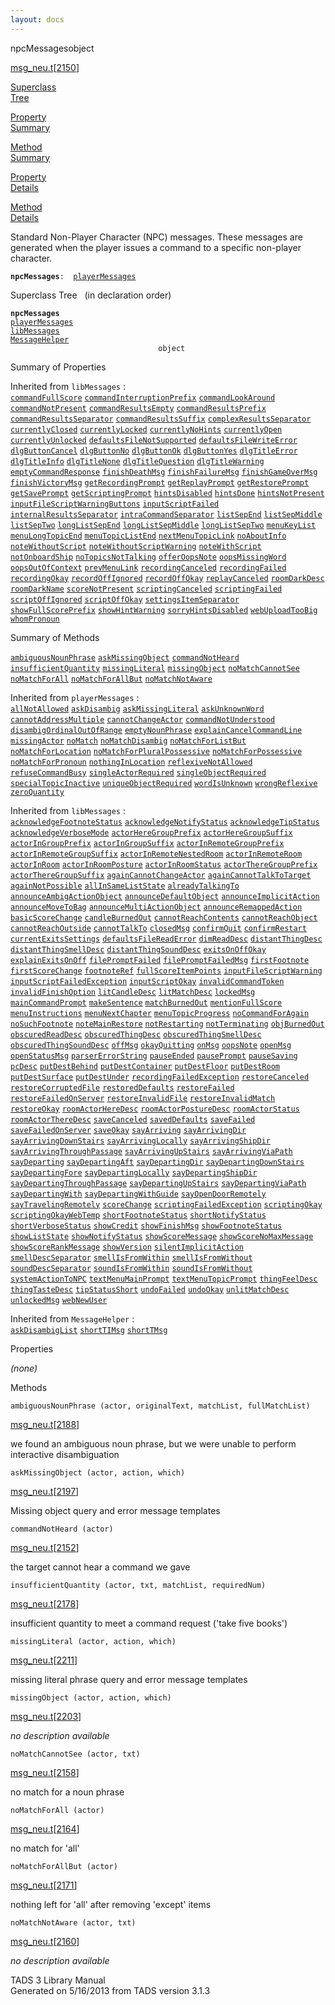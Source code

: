 ```yaml
---
layout: docs
---
```

<span class="title">npcMessages</span><span class="type">object</span>

[msg_neu.t](../file/msg_neu.t.html)\[[2150](../source/msg_neu.t.html#2150)\]

[Superclass  
Tree](#_SuperClassTree_)

[Property  
Summary](#_PropSummary_)

[Method  
Summary](#_MethodSummary_)

[Property  
Details](#_Properties_)

[Method  
Details](#_Methods_)



Standard Non-Player Character (NPC) messages. These messages are
generated when the player issues a command to a specific non-player
character.

**`npcMessages`**` :   `[`playerMessages`](../object/playerMessages.html)



<span id="_SuperClassTree_"></span>



<span class="hdln">Superclass Tree</span>   (in declaration order)



**`npcMessages`**  
[`playerMessages`](../object/playerMessages.html)  
[`libMessages`](../object/libMessages.html)  
[`MessageHelper`](../object/MessageHelper.html)  
`                                 object`  
<span id="_PropSummary_"></span>



<span class="hdln">Summary of Properties</span>  







Inherited from `libMessages` :  
[`commandFullScore`](../object/libMessages.html#commandFullScore) [`commandInterruptionPrefix`](../object/libMessages.html#commandInterruptionPrefix) [`commandLookAround`](../object/libMessages.html#commandLookAround) [`commandNotPresent`](../object/libMessages.html#commandNotPresent) [`commandResultsEmpty`](../object/libMessages.html#commandResultsEmpty) [`commandResultsPrefix`](../object/libMessages.html#commandResultsPrefix) [`commandResultsSeparator`](../object/libMessages.html#commandResultsSeparator) [`commandResultsSuffix`](../object/libMessages.html#commandResultsSuffix) [`complexResultsSeparator`](../object/libMessages.html#complexResultsSeparator) [`currentlyClosed`](../object/libMessages.html#currentlyClosed) [`currentlyLocked`](../object/libMessages.html#currentlyLocked) [`currentlyNoHints`](../object/libMessages.html#currentlyNoHints) [`currentlyOpen`](../object/libMessages.html#currentlyOpen) [`currentlyUnlocked`](../object/libMessages.html#currentlyUnlocked) [`defaultsFileNotSupported`](../object/libMessages.html#defaultsFileNotSupported) [`defaultsFileWriteError`](../object/libMessages.html#defaultsFileWriteError) [`dlgButtonCancel`](../object/libMessages.html#dlgButtonCancel) [`dlgButtonNo`](../object/libMessages.html#dlgButtonNo) [`dlgButtonOk`](../object/libMessages.html#dlgButtonOk) [`dlgButtonYes`](../object/libMessages.html#dlgButtonYes) [`dlgTitleError`](../object/libMessages.html#dlgTitleError) [`dlgTitleInfo`](../object/libMessages.html#dlgTitleInfo) [`dlgTitleNone`](../object/libMessages.html#dlgTitleNone) [`dlgTitleQuestion`](../object/libMessages.html#dlgTitleQuestion) [`dlgTitleWarning`](../object/libMessages.html#dlgTitleWarning) [`emptyCommandResponse`](../object/libMessages.html#emptyCommandResponse) [`finishDeathMsg`](../object/libMessages.html#finishDeathMsg) [`finishFailureMsg`](../object/libMessages.html#finishFailureMsg) [`finishGameOverMsg`](../object/libMessages.html#finishGameOverMsg) [`finishVictoryMsg`](../object/libMessages.html#finishVictoryMsg) [`getRecordingPrompt`](../object/libMessages.html#getRecordingPrompt) [`getReplayPrompt`](../object/libMessages.html#getReplayPrompt) [`getRestorePrompt`](../object/libMessages.html#getRestorePrompt) [`getSavePrompt`](../object/libMessages.html#getSavePrompt) [`getScriptingPrompt`](../object/libMessages.html#getScriptingPrompt) [`hintsDisabled`](../object/libMessages.html#hintsDisabled) [`hintsDone`](../object/libMessages.html#hintsDone) [`hintsNotPresent`](../object/libMessages.html#hintsNotPresent) [`inputFileScriptWarningButtons`](../object/libMessages.html#inputFileScriptWarningButtons) [`inputScriptFailed`](../object/libMessages.html#inputScriptFailed) [`internalResultsSeparator`](../object/libMessages.html#internalResultsSeparator) [`intraCommandSeparator`](../object/libMessages.html#intraCommandSeparator) [`listSepEnd`](../object/libMessages.html#listSepEnd) [`listSepMiddle`](../object/libMessages.html#listSepMiddle) [`listSepTwo`](../object/libMessages.html#listSepTwo) [`longListSepEnd`](../object/libMessages.html#longListSepEnd) [`longListSepMiddle`](../object/libMessages.html#longListSepMiddle) [`longListSepTwo`](../object/libMessages.html#longListSepTwo) [`menuKeyList`](../object/libMessages.html#menuKeyList) [`menuLongTopicEnd`](../object/libMessages.html#menuLongTopicEnd) [`menuTopicListEnd`](../object/libMessages.html#menuTopicListEnd) [`nextMenuTopicLink`](../object/libMessages.html#nextMenuTopicLink) [`noAboutInfo`](../object/libMessages.html#noAboutInfo) [`noteWithoutScript`](../object/libMessages.html#noteWithoutScript) [`noteWithoutScriptWarning`](../object/libMessages.html#noteWithoutScriptWarning) [`noteWithScript`](../object/libMessages.html#noteWithScript) [`notOnboardShip`](../object/libMessages.html#notOnboardShip) [`noTopicsNotTalking`](../object/libMessages.html#noTopicsNotTalking) [`offerOopsNote`](../object/libMessages.html#offerOopsNote) [`oopsMissingWord`](../object/libMessages.html#oopsMissingWord) [`oopsOutOfContext`](../object/libMessages.html#oopsOutOfContext) [`prevMenuLink`](../object/libMessages.html#prevMenuLink) [`recordingCanceled`](../object/libMessages.html#recordingCanceled) [`recordingFailed`](../object/libMessages.html#recordingFailed) [`recordingOkay`](../object/libMessages.html#recordingOkay) [`recordOffIgnored`](../object/libMessages.html#recordOffIgnored) [`recordOffOkay`](../object/libMessages.html#recordOffOkay) [`replayCanceled`](../object/libMessages.html#replayCanceled) [`roomDarkDesc`](../object/libMessages.html#roomDarkDesc) [`roomDarkName`](../object/libMessages.html#roomDarkName) [`scoreNotPresent`](../object/libMessages.html#scoreNotPresent) [`scriptingCanceled`](../object/libMessages.html#scriptingCanceled) [`scriptingFailed`](../object/libMessages.html#scriptingFailed) [`scriptOffIgnored`](../object/libMessages.html#scriptOffIgnored) [`scriptOffOkay`](../object/libMessages.html#scriptOffOkay) [`settingsItemSeparator`](../object/libMessages.html#settingsItemSeparator) [`showFullScorePrefix`](../object/libMessages.html#showFullScorePrefix) [`showHintWarning`](../object/libMessages.html#showHintWarning) [`sorryHintsDisabled`](../object/libMessages.html#sorryHintsDisabled) [`webUploadTooBig`](../object/libMessages.html#webUploadTooBig) [`whomPronoun`](../object/libMessages.html#whomPronoun)



<span id="_MethodSummary_"></span>



<span class="hdln">Summary of Methods</span>  



[`ambiguousNounPhrase`](#ambiguousNounPhrase) [`askMissingObject`](#askMissingObject) [`commandNotHeard`](#commandNotHeard) [`insufficientQuantity`](#insufficientQuantity) [`missingLiteral`](#missingLiteral) [`missingObject`](#missingObject) [`noMatchCannotSee`](#noMatchCannotSee) [`noMatchForAll`](#noMatchForAll) [`noMatchForAllBut`](#noMatchForAllBut) [`noMatchNotAware`](#noMatchNotAware)

Inherited from `playerMessages` :  
[`allNotAllowed`](../object/playerMessages.html#allNotAllowed) [`askDisambig`](../object/playerMessages.html#askDisambig) [`askMissingLiteral`](../object/playerMessages.html#askMissingLiteral) [`askUnknownWord`](../object/playerMessages.html#askUnknownWord) [`cannotAddressMultiple`](../object/playerMessages.html#cannotAddressMultiple) [`cannotChangeActor`](../object/playerMessages.html#cannotChangeActor) [`commandNotUnderstood`](../object/playerMessages.html#commandNotUnderstood) [`disambigOrdinalOutOfRange`](../object/playerMessages.html#disambigOrdinalOutOfRange) [`emptyNounPhrase`](../object/playerMessages.html#emptyNounPhrase) [`explainCancelCommandLine`](../object/playerMessages.html#explainCancelCommandLine) [`missingActor`](../object/playerMessages.html#missingActor) [`noMatch`](../object/playerMessages.html#noMatch) [`noMatchDisambig`](../object/playerMessages.html#noMatchDisambig) [`noMatchForListBut`](../object/playerMessages.html#noMatchForListBut) [`noMatchForLocation`](../object/playerMessages.html#noMatchForLocation) [`noMatchForPluralPossessive`](../object/playerMessages.html#noMatchForPluralPossessive) [`noMatchForPossessive`](../object/playerMessages.html#noMatchForPossessive) [`noMatchForPronoun`](../object/playerMessages.html#noMatchForPronoun) [`nothingInLocation`](../object/playerMessages.html#nothingInLocation) [`reflexiveNotAllowed`](../object/playerMessages.html#reflexiveNotAllowed) [`refuseCommandBusy`](../object/playerMessages.html#refuseCommandBusy) [`singleActorRequired`](../object/playerMessages.html#singleActorRequired) [`singleObjectRequired`](../object/playerMessages.html#singleObjectRequired) [`specialTopicInactive`](../object/playerMessages.html#specialTopicInactive) [`uniqueObjectRequired`](../object/playerMessages.html#uniqueObjectRequired) [`wordIsUnknown`](../object/playerMessages.html#wordIsUnknown) [`wrongReflexive`](../object/playerMessages.html#wrongReflexive) [`zeroQuantity`](../object/playerMessages.html#zeroQuantity)

Inherited from `libMessages` :  
[`acknowledgeFootnoteStatus`](../object/libMessages.html#acknowledgeFootnoteStatus) [`acknowledgeNotifyStatus`](../object/libMessages.html#acknowledgeNotifyStatus) [`acknowledgeTipStatus`](../object/libMessages.html#acknowledgeTipStatus) [`acknowledgeVerboseMode`](../object/libMessages.html#acknowledgeVerboseMode) [`actorHereGroupPrefix`](../object/libMessages.html#actorHereGroupPrefix) [`actorHereGroupSuffix`](../object/libMessages.html#actorHereGroupSuffix) [`actorInGroupPrefix`](../object/libMessages.html#actorInGroupPrefix) [`actorInGroupSuffix`](../object/libMessages.html#actorInGroupSuffix) [`actorInRemoteGroupPrefix`](../object/libMessages.html#actorInRemoteGroupPrefix) [`actorInRemoteGroupSuffix`](../object/libMessages.html#actorInRemoteGroupSuffix) [`actorInRemoteNestedRoom`](../object/libMessages.html#actorInRemoteNestedRoom) [`actorInRemoteRoom`](../object/libMessages.html#actorInRemoteRoom) [`actorInRoom`](../object/libMessages.html#actorInRoom) [`actorInRoomPosture`](../object/libMessages.html#actorInRoomPosture) [`actorInRoomStatus`](../object/libMessages.html#actorInRoomStatus) [`actorThereGroupPrefix`](../object/libMessages.html#actorThereGroupPrefix) [`actorThereGroupSuffix`](../object/libMessages.html#actorThereGroupSuffix) [`againCannotChangeActor`](../object/libMessages.html#againCannotChangeActor) [`againCannotTalkToTarget`](../object/libMessages.html#againCannotTalkToTarget) [`againNotPossible`](../object/libMessages.html#againNotPossible) [`allInSameListState`](../object/libMessages.html#allInSameListState) [`alreadyTalkingTo`](../object/libMessages.html#alreadyTalkingTo) [`announceAmbigActionObject`](../object/libMessages.html#announceAmbigActionObject) [`announceDefaultObject`](../object/libMessages.html#announceDefaultObject) [`announceImplicitAction`](../object/libMessages.html#announceImplicitAction) [`announceMoveToBag`](../object/libMessages.html#announceMoveToBag) [`announceMultiActionObject`](../object/libMessages.html#announceMultiActionObject) [`announceRemappedAction`](../object/libMessages.html#announceRemappedAction) [`basicScoreChange`](../object/libMessages.html#basicScoreChange) [`candleBurnedOut`](../object/libMessages.html#candleBurnedOut) [`cannotReachContents`](../object/libMessages.html#cannotReachContents) [`cannotReachObject`](../object/libMessages.html#cannotReachObject) [`cannotReachOutside`](../object/libMessages.html#cannotReachOutside) [`cannotTalkTo`](../object/libMessages.html#cannotTalkTo) [`closedMsg`](../object/libMessages.html#closedMsg) [`confirmQuit`](../object/libMessages.html#confirmQuit) [`confirmRestart`](../object/libMessages.html#confirmRestart) [`currentExitsSettings`](../object/libMessages.html#currentExitsSettings) [`defaultsFileReadError`](../object/libMessages.html#defaultsFileReadError) [`dimReadDesc`](../object/libMessages.html#dimReadDesc) [`distantThingDesc`](../object/libMessages.html#distantThingDesc) [`distantThingSmellDesc`](../object/libMessages.html#distantThingSmellDesc) [`distantThingSoundDesc`](../object/libMessages.html#distantThingSoundDesc) [`exitsOnOffOkay`](../object/libMessages.html#exitsOnOffOkay) [`explainExitsOnOff`](../object/libMessages.html#explainExitsOnOff) [`filePromptFailed`](../object/libMessages.html#filePromptFailed) [`filePromptFailedMsg`](../object/libMessages.html#filePromptFailedMsg) [`firstFootnote`](../object/libMessages.html#firstFootnote) [`firstScoreChange`](../object/libMessages.html#firstScoreChange) [`footnoteRef`](../object/libMessages.html#footnoteRef) [`fullScoreItemPoints`](../object/libMessages.html#fullScoreItemPoints) [`inputFileScriptWarning`](../object/libMessages.html#inputFileScriptWarning) [`inputScriptFailedException`](../object/libMessages.html#inputScriptFailedException) [`inputScriptOkay`](../object/libMessages.html#inputScriptOkay) [`invalidCommandToken`](../object/libMessages.html#invalidCommandToken) [`invalidFinishOption`](../object/libMessages.html#invalidFinishOption) [`litCandleDesc`](../object/libMessages.html#litCandleDesc) [`litMatchDesc`](../object/libMessages.html#litMatchDesc) [`lockedMsg`](../object/libMessages.html#lockedMsg) [`mainCommandPrompt`](../object/libMessages.html#mainCommandPrompt) [`makeSentence`](../object/libMessages.html#makeSentence) [`matchBurnedOut`](../object/libMessages.html#matchBurnedOut) [`mentionFullScore`](../object/libMessages.html#mentionFullScore) [`menuInstructions`](../object/libMessages.html#menuInstructions) [`menuNextChapter`](../object/libMessages.html#menuNextChapter) [`menuTopicProgress`](../object/libMessages.html#menuTopicProgress) [`noCommandForAgain`](../object/libMessages.html#noCommandForAgain) [`noSuchFootnote`](../object/libMessages.html#noSuchFootnote) [`noteMainRestore`](../object/libMessages.html#noteMainRestore) [`notRestarting`](../object/libMessages.html#notRestarting) [`notTerminating`](../object/libMessages.html#notTerminating) [`objBurnedOut`](../object/libMessages.html#objBurnedOut) [`obscuredReadDesc`](../object/libMessages.html#obscuredReadDesc) [`obscuredThingDesc`](../object/libMessages.html#obscuredThingDesc) [`obscuredThingSmellDesc`](../object/libMessages.html#obscuredThingSmellDesc) [`obscuredThingSoundDesc`](../object/libMessages.html#obscuredThingSoundDesc) [`offMsg`](../object/libMessages.html#offMsg) [`okayQuitting`](../object/libMessages.html#okayQuitting) [`onMsg`](../object/libMessages.html#onMsg) [`oopsNote`](../object/libMessages.html#oopsNote) [`openMsg`](../object/libMessages.html#openMsg) [`openStatusMsg`](../object/libMessages.html#openStatusMsg) [`parserErrorString`](../object/libMessages.html#parserErrorString) [`pauseEnded`](../object/libMessages.html#pauseEnded) [`pausePrompt`](../object/libMessages.html#pausePrompt) [`pauseSaving`](../object/libMessages.html#pauseSaving) [`pcDesc`](../object/libMessages.html#pcDesc) [`putDestBehind`](../object/libMessages.html#putDestBehind) [`putDestContainer`](../object/libMessages.html#putDestContainer) [`putDestFloor`](../object/libMessages.html#putDestFloor) [`putDestRoom`](../object/libMessages.html#putDestRoom) [`putDestSurface`](../object/libMessages.html#putDestSurface) [`putDestUnder`](../object/libMessages.html#putDestUnder) [`recordingFailedException`](../object/libMessages.html#recordingFailedException) [`restoreCanceled`](../object/libMessages.html#restoreCanceled) [`restoreCorruptedFile`](../object/libMessages.html#restoreCorruptedFile) [`restoredDefaults`](../object/libMessages.html#restoredDefaults) [`restoreFailed`](../object/libMessages.html#restoreFailed) [`restoreFailedOnServer`](../object/libMessages.html#restoreFailedOnServer) [`restoreInvalidFile`](../object/libMessages.html#restoreInvalidFile) [`restoreInvalidMatch`](../object/libMessages.html#restoreInvalidMatch) [`restoreOkay`](../object/libMessages.html#restoreOkay) [`roomActorHereDesc`](../object/libMessages.html#roomActorHereDesc) [`roomActorPostureDesc`](../object/libMessages.html#roomActorPostureDesc) [`roomActorStatus`](../object/libMessages.html#roomActorStatus) [`roomActorThereDesc`](../object/libMessages.html#roomActorThereDesc) [`saveCanceled`](../object/libMessages.html#saveCanceled) [`savedDefaults`](../object/libMessages.html#savedDefaults) [`saveFailed`](../object/libMessages.html#saveFailed) [`saveFailedOnServer`](../object/libMessages.html#saveFailedOnServer) [`saveOkay`](../object/libMessages.html#saveOkay) [`sayArriving`](../object/libMessages.html#sayArriving) [`sayArrivingDir`](../object/libMessages.html#sayArrivingDir) [`sayArrivingDownStairs`](../object/libMessages.html#sayArrivingDownStairs) [`sayArrivingLocally`](../object/libMessages.html#sayArrivingLocally) [`sayArrivingShipDir`](../object/libMessages.html#sayArrivingShipDir) [`sayArrivingThroughPassage`](../object/libMessages.html#sayArrivingThroughPassage) [`sayArrivingUpStairs`](../object/libMessages.html#sayArrivingUpStairs) [`sayArrivingViaPath`](../object/libMessages.html#sayArrivingViaPath) [`sayDeparting`](../object/libMessages.html#sayDeparting) [`sayDepartingAft`](../object/libMessages.html#sayDepartingAft) [`sayDepartingDir`](../object/libMessages.html#sayDepartingDir) [`sayDepartingDownStairs`](../object/libMessages.html#sayDepartingDownStairs) [`sayDepartingFore`](../object/libMessages.html#sayDepartingFore) [`sayDepartingLocally`](../object/libMessages.html#sayDepartingLocally) [`sayDepartingShipDir`](../object/libMessages.html#sayDepartingShipDir) [`sayDepartingThroughPassage`](../object/libMessages.html#sayDepartingThroughPassage) [`sayDepartingUpStairs`](../object/libMessages.html#sayDepartingUpStairs) [`sayDepartingViaPath`](../object/libMessages.html#sayDepartingViaPath) [`sayDepartingWith`](../object/libMessages.html#sayDepartingWith) [`sayDepartingWithGuide`](../object/libMessages.html#sayDepartingWithGuide) [`sayOpenDoorRemotely`](../object/libMessages.html#sayOpenDoorRemotely) [`sayTravelingRemotely`](../object/libMessages.html#sayTravelingRemotely) [`scoreChange`](../object/libMessages.html#scoreChange) [`scriptingFailedException`](../object/libMessages.html#scriptingFailedException) [`scriptingOkay`](../object/libMessages.html#scriptingOkay) [`scriptingOkayWebTemp`](../object/libMessages.html#scriptingOkayWebTemp) [`shortFootnoteStatus`](../object/libMessages.html#shortFootnoteStatus) [`shortNotifyStatus`](../object/libMessages.html#shortNotifyStatus) [`shortVerboseStatus`](../object/libMessages.html#shortVerboseStatus) [`showCredit`](../object/libMessages.html#showCredit) [`showFinishMsg`](../object/libMessages.html#showFinishMsg) [`showFootnoteStatus`](../object/libMessages.html#showFootnoteStatus) [`showListState`](../object/libMessages.html#showListState) [`showNotifyStatus`](../object/libMessages.html#showNotifyStatus) [`showScoreMessage`](../object/libMessages.html#showScoreMessage) [`showScoreNoMaxMessage`](../object/libMessages.html#showScoreNoMaxMessage) [`showScoreRankMessage`](../object/libMessages.html#showScoreRankMessage) [`showVersion`](../object/libMessages.html#showVersion) [`silentImplicitAction`](../object/libMessages.html#silentImplicitAction) [`smellDescSeparator`](../object/libMessages.html#smellDescSeparator) [`smellIsFromWithin`](../object/libMessages.html#smellIsFromWithin) [`smellIsFromWithout`](../object/libMessages.html#smellIsFromWithout) [`soundDescSeparator`](../object/libMessages.html#soundDescSeparator) [`soundIsFromWithin`](../object/libMessages.html#soundIsFromWithin) [`soundIsFromWithout`](../object/libMessages.html#soundIsFromWithout) [`systemActionToNPC`](../object/libMessages.html#systemActionToNPC) [`textMenuMainPrompt`](../object/libMessages.html#textMenuMainPrompt) [`textMenuTopicPrompt`](../object/libMessages.html#textMenuTopicPrompt) [`thingFeelDesc`](../object/libMessages.html#thingFeelDesc) [`thingTasteDesc`](../object/libMessages.html#thingTasteDesc) [`tipStatusShort`](../object/libMessages.html#tipStatusShort) [`undoFailed`](../object/libMessages.html#undoFailed) [`undoOkay`](../object/libMessages.html#undoOkay) [`unlitMatchDesc`](../object/libMessages.html#unlitMatchDesc) [`unlockedMsg`](../object/libMessages.html#unlockedMsg) [`webNewUser`](../object/libMessages.html#webNewUser)

Inherited from `MessageHelper` :  
[`askDisambigList`](../object/MessageHelper.html#askDisambigList) [`shortTIMsg`](../object/MessageHelper.html#shortTIMsg) [`shortTMsg`](../object/MessageHelper.html#shortTMsg)

<span id="_Properties_"></span>



<span class="hdln">Properties</span>  



*(none)* <span id="_Methods_"></span>



<span class="hdln">Methods</span>  



<span id="ambiguousNounPhrase"></span>

`ambiguousNounPhrase (actor, originalText, matchList, fullMatchList)`

[msg_neu.t](../file/msg_neu.t.html)\[[2188](../source/msg_neu.t.html#2188)\]



we found an ambiguous noun phrase, but we were unable to perform
interactive disambiguation



<span id="askMissingObject"></span>

`askMissingObject (actor, action, which)`

[msg_neu.t](../file/msg_neu.t.html)\[[2197](../source/msg_neu.t.html#2197)\]



Missing object query and error message templates



<span id="commandNotHeard"></span>

`commandNotHeard (actor)`

[msg_neu.t](../file/msg_neu.t.html)\[[2152](../source/msg_neu.t.html#2152)\]



the target cannot hear a command we gave



<span id="insufficientQuantity"></span>

`insufficientQuantity (actor, txt, matchList, requiredNum)`

[msg_neu.t](../file/msg_neu.t.html)\[[2178](../source/msg_neu.t.html#2178)\]



insufficient quantity to meet a command request ('take five books')



<span id="missingLiteral"></span>

`missingLiteral (actor, action, which)`

[msg_neu.t](../file/msg_neu.t.html)\[[2211](../source/msg_neu.t.html#2211)\]



missing literal phrase query and error message templates



<span id="missingObject"></span>

`missingObject (actor, action, which)`

[msg_neu.t](../file/msg_neu.t.html)\[[2203](../source/msg_neu.t.html#2203)\]



*no description available*



<span id="noMatchCannotSee"></span>

`noMatchCannotSee (actor, txt)`

[msg_neu.t](../file/msg_neu.t.html)\[[2158](../source/msg_neu.t.html#2158)\]



no match for a noun phrase



<span id="noMatchForAll"></span>

`noMatchForAll (actor)`

[msg_neu.t](../file/msg_neu.t.html)\[[2164](../source/msg_neu.t.html#2164)\]



no match for 'all'



<span id="noMatchForAllBut"></span>

`noMatchForAllBut (actor)`

[msg_neu.t](../file/msg_neu.t.html)\[[2171](../source/msg_neu.t.html#2171)\]



nothing left for 'all' after removing 'except' items



<span id="noMatchNotAware"></span>

`noMatchNotAware (actor, txt)`

[msg_neu.t](../file/msg_neu.t.html)\[[2160](../source/msg_neu.t.html#2160)\]



*no description available*





TADS 3 Library Manual  
Generated on 5/16/2013 from TADS version 3.1.3


